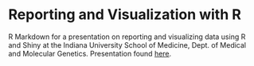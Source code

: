 # Reporting and Visualization with R

R Markdown for a presentation on reporting and visualizing data using
R and Shiny at the Indiana University School of Medicine, Dept. of Medical and
Molecular Genetics. Presentation found [here](https://natebyers.shinyapps.io/mmgeR). 
